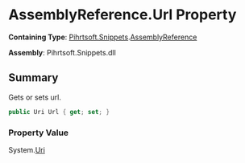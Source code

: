 # AssemblyReference\.Url Property

**Containing Type**: [Pihrtsoft.Snippets](../../README.md)\.[AssemblyReference](../README.md)

**Assembly**: Pihrtsoft\.Snippets\.dll

## Summary

Gets or sets url\.

```csharp
public Uri Url { get; set; }
```

### Property Value

System\.[Uri](https://docs.microsoft.com/en-us/dotnet/api/system.uri)

